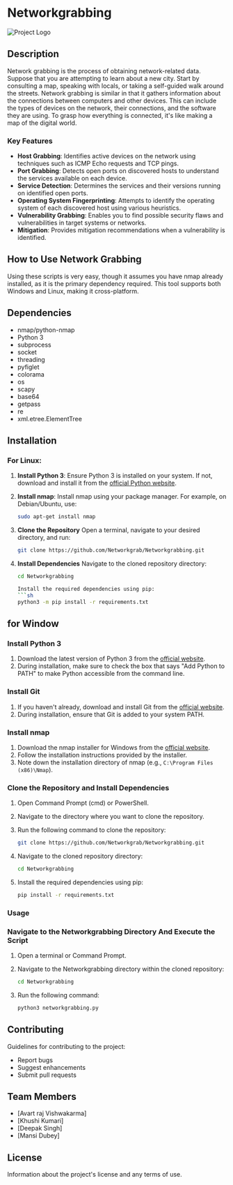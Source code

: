 # Networkgrabbing

![Project Logo](https://github.com/Networkgrab/Networkgrabbing/blob/main/logo.png)

## Description

Network grabbing is the process of obtaining network-related data. Suppose that you are attempting to learn about a new city. Start by consulting a map, speaking with locals, or taking a self-guided walk around the streets. Network grabbing is similar in that it gathers information about the connections between computers and other devices. This can include the types of devices on the network, their connections, and the software they are using. To grasp how everything is connected, it's like making a map of the digital world.

### Key Features

- **Host Grabbing**: Identifies active devices on the network using techniques such as ICMP Echo requests and TCP pings.
- **Port Grabbing**: Detects open ports on discovered hosts to understand the services available on each device.
- **Service Detection**: Determines the services and their versions running on identified open ports.
- **Operating System Fingerprinting**: Attempts to identify the operating system of each discovered host using various heuristics.
- **Vulnerability Grabbing**: Enables you to find possible security flaws and vulnerabilities in target systems or networks.
- **Mitigation**: Provides mitigation recommendations when a vulnerability is identified.

## How to Use Network Grabbing

Using these scripts is very easy, though it assumes you have nmap already installed, as it is the primary dependency required. This tool supports both Windows and Linux, making it cross-platform.

## Dependencies

- nmap/python-nmap
- Python 3
- subprocess
- socket
- threading
- pyfiglet
- colorama
- os
- scapy
- base64
- getpass
- re
- xml.etree.ElementTree

## Installation

### For Linux:

1. **Install Python 3**:
   Ensure Python 3 is installed on your system. If not, download and install it from the [official Python website](https://www.python.org/downloads/).

2. **Install nmap**:
   Install nmap using your package manager. For example, on Debian/Ubuntu, use:
   ```sh
   sudo apt-get install nmap

3. **Clone the Repository**
   Open a terminal, navigate to your desired directory, and run:
   ```sh
   git clone https://github.com/Networkgrab/Networkgrabbing.git

4. **Install Dependencies**
    Navigate to the cloned repository directory:
    ```sh
    cd Networkgrabbing

   Install the required dependencies using pip:
   ```sh
   python3 -m pip install -r requirements.txt

## for Window

### Install Python 3
1. Download the latest version of Python 3 from the [official website](https://www.python.org/).
2. During installation, make sure to check the box that says "Add Python to PATH" to make Python accessible from the command line.

### Install Git
1. If you haven't already, download and install Git from the [official website](https://git-scm.com/).
2. During installation, ensure that Git is added to your system PATH.

### Install nmap
1. Download the nmap installer for Windows from the [official website](https://nmap.org/download.html).
2. Follow the installation instructions provided by the installer.
3. Note down the installation directory of nmap (e.g., `C:\Program Files (x86)\Nmap`).

### Clone the Repository and Install Dependencies
1. Open Command Prompt (cmd) or PowerShell.
2. Navigate to the directory where you want to clone the repository.
3. Run the following command to clone the repository:

    ```sh
    git clone https://github.com/Networkgrab/Networkgrabbing.git
4. Navigate to the cloned repository directory:

   ```sh
   cd Networkgrabbing
5. Install the required dependencies using pip:

   ```sh
   pip install -r requirements.txt


### Usage

### Navigate to the Networkgrabbing Directory And Execute the Script
1. Open a terminal or Command Prompt.
2. Navigate to the Networkgrabbing directory within the cloned repository:

    ```sh
    cd Networkgrabbing

3. Run the following command:

    ```sh
    python3 networkgrabbing.py

## Contributing

Guidelines for contributing to the project:

- Report bugs
- Suggest enhancements
- Submit pull requests

## Team Members

- [Avart raj Vishwakarma]
- [Khushi Kumari]
- [Deepak Singh]
- [Mansi Dubey]

## License

Information about the project's license and any terms of use.
